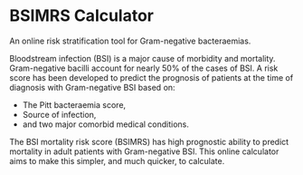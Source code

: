 # BSIMRS Calculator

An online risk stratification tool for Gram-negative bacteraemias.

Bloodstream infection (BSI) is a major cause of morbidity and mortality. Gram-negative bacilli account for nearly 50% of the cases of BSI. A risk score has been developed to predict the prognosis of patients at the time of diagnosis with Gram-negative BSI based on:

- The Pitt bacteraemia score,
- Source of infection,
- and two major comorbid medical conditions.

The BSI mortality risk score (BSIMRS) has high prognostic ability to predict mortality in adult patients with Gram-negative BSI. This online calculator aims to make this simpler, and much quicker, to calculate.
